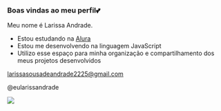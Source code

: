 ### Boas vindas ao meu perfil💕

Meu nome é Larissa Andrade.

- Estou estudando na [Alura](https://www.alura.com.br)
- Estou me desenvolvendo na linguagem JavaScript
- Utilizo esse espaço para minha organização e compartilhamento dos meus projetos desenvolvidos


larissasousadeandrade2225@gmail.com

@eularissandrade


![](https://media1.tenor.com/m/kaRCm9ELxKgAAAAC/menhera-chan-chibi.gif)

